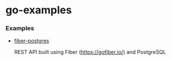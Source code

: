 # go-examples

### Examples

- [fiber-postgres](/fiber-postgres)

  REST API built using Fiber (https://gofiber.io/) and PostgreSQL
